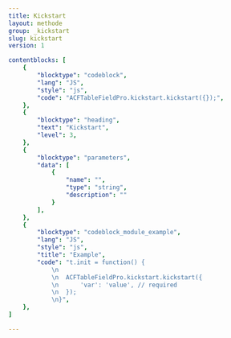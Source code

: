 ```yaml
---
title: Kickstart
layout: methode
group: _kickstart
slug: kickstart
version: 1

contentblocks: [
	{
		"blocktype": "codeblock",
		"lang": "JS",
		"style": "js",
		"code": "ACFTableFieldPro.kickstart.kickstart({});",
	},
	{
		"blocktype": "heading",
		"text": "Kickstart",
		"level": 3,
	},
	{
		"blocktype": "parameters",
		"data": [
			{
				"name": "",
				"type": "string",
				"description": ""
			}
		],
	},
	{
		"blocktype": "codeblock_module_example",
		"lang": "JS",
		"style": "js",
		"title": "Example",
		"code": "t.init = function() {
			\n
			\n	ACFTableFieldPro.kickstart.kickstart({
			\n		'var': 'value', // required
			\n	});
			\n}",
	},
]

---
```

